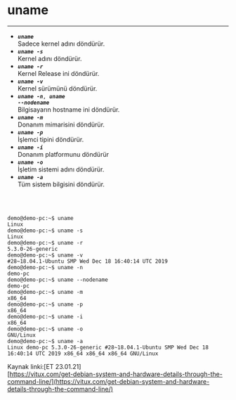 # uname
---
- <code>__*uname*__</code> <br/>
Sadece kernel adını döndürür.
- <code>__*uname -s*__</code><br/>
Kernel adını döndürür.
- <code>__*uname -r*__</code><br/>
Kernel Release ini döndürür.
- <code>__*uname -v*__</code><br/>
Kernel sürümünü döndürür.
- <code>__*uname -n*__, __*uname --nodename*__</code><br/>
Bilgisayarın hostname ini döndürür.
- <code>__*uname -m*__</code><br/>
Donanım mimarisini döndürür.
- <code>__*uname -p*__</code><br/>
İşlemci tipini döndürür.
- <code>__*uname -i*__</code><br/>
Donanım platformunu döndürür
- <code>__*uname -o*__</code><br/>
İşletim sistemi adını döndürür.
- <code>__*uname -a*__</code><br/>
Tüm sistem bilgisini döndürür.
<br/>
<br/>
<code><pre>
demo@demo-pc:~$ uname
Linux
demo@demo-pc:~$ uname -s
Linux
demo@demo-pc:~$ uname -r
5.3.0-26-generic
demo@demo-pc:~$ uname -v
#28~18.04.1-Ubuntu SMP Wed Dec 18 16:40:14 UTC 2019
demo@demo-pc:~$ uname -n
demo-pc
demo@demo-pc:~$ uname --nodename
demo-pc
demo@demo-pc:~$ uname -m
x86_64
demo@demo-pc:~$ uname -p
x86_64
demo@demo-pc:~$ uname -i
x86_64
demo@demo-pc:~$ uname -o
GNU/Linux
demo@demo-pc:~$ uname -a
Linux demo-pc 5.3.0-26-generic #28~18.04.1-Ubuntu SMP Wed Dec 18 16:40:14 UTC 2019 x86_64 x86_64 x86_64 GNU/Linux
</code></pre>

Kaynak linki:[ET 23.01.21]<br/>
[https://vitux.com/get-debian-system-and-hardware-details-through-the-command-line/](https://vitux.com/get-debian-system-and-hardware-details-through-the-command-line/)